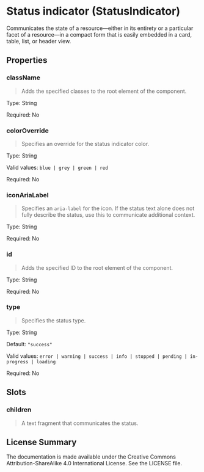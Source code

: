 # Status indicator (StatusIndicator)

Communicates the state of a resource—either in its entirety or a particular facet of a resource—in a compact form that is easily embedded in a card, table, list, or header view.



## Properties



### className

> Adds the specified classes to the root element of the component.

Type: String

Required: No


### colorOverride

> Specifies an override for the status indicator color.

Type: String

Valid values: `blue | grey | green | red`

Required: No


### iconAriaLabel

> Specifies an `aria-label` for the icon. If the status text alone does not fully describe the status,
> use this to communicate additional context.

Type: String

Required: No


### id

> Adds the specified ID to the root element of the component.

Type: String

Required: No


### type

> Specifies the status type.

Type: String

Default: `"success"`

Valid values: `error | warning | success | info | stopped | pending | in-progress | loading`

Required: No





## Slots



### children

> A text fragment that communicates the status.









## License Summary

The documentation is made available under the Creative Commons Attribution-ShareAlike 4.0 International License. See the LICENSE file.

